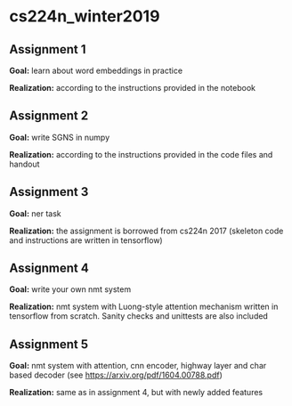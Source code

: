 # cs224n_winter2019

## Assignment 1
**Goal:** learn about word embeddings in practice

**Realization:** according to the instructions provided in the notebook

## Assignment 2
**Goal:** write SGNS in numpy

**Realization:** according to the instructions provided in the code files and handout

## Assignment 3
**Goal:** ner task

**Realization:** the assignment is borrowed from cs224n 2017 (skeleton code and instructions are written in tensorflow)

## Assignment 4
**Goal:** write your own nmt system

**Realization:** nmt system with Luong-style attention mechanism written in tensorflow from scratch. Sanity checks and unittests are also included

## Assignment 5
**Goal:** nmt system with attention, cnn encoder, highway layer and char based decoder (see https://arxiv.org/pdf/1604.00788.pdf)

**Realization:** same as in assignment 4, but with newly added features
